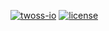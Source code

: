 [![twoss-io](https://img.shields.io/badge/臺灣開源軟體協作工坊-TWOSS-orange.svg)](https://twoss.io/)
[![license](https://img.shields.io/github/license/twoss-io/open-island.svg)](https://github.com/twoss-io/open-island/blob/master/LICENSE)
